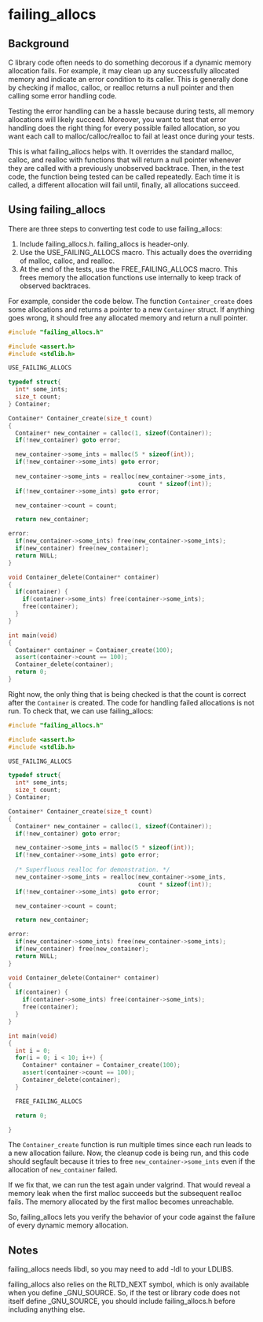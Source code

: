 failing_allocs
==============

Background
----------

C library code often needs to do something decorous if a dynamic memory
allocation fails. For example, it may clean up any successfully
allocated memory and indicate an error condition to its caller. This is
generally done by checking if malloc, calloc, or realloc returns a null
pointer and then calling some error handling code.

Testing the error handling can be a hassle because during tests, all
memory allocations will likely succeed. Moreover, you want to test that
error handling does the right thing for every possible failed
allocation, so you want each call to malloc/calloc/realloc to fail at
least once during your tests.

This is what failing\_allocs helps with. It overrides the standard
malloc, calloc, and realloc with functions that will return a null
pointer whenever they are called with a previously unobserved backtrace.
Then, in the test code, the function being tested can be called
repeatedly. Each time it is called, a different allocation will fail
until, finally, all allocations succeed.

Using failing_allocs
--------------------

There are three steps to converting test code to use failing\_allocs:

1. Include failing\_allocs.h. failing\_allocs is header-only.
2. Use the USE\_FAILING\_ALLOCS macro. This actually does the overriding
of malloc, calloc, and realloc.
3. At the end of the tests, use the FREE\_FAILING\_ALLOCS macro. This
frees memory the allocation functions use internally to keep track
of observed backtraces.

For example, consider the code below. The function `Container_create`
does some allocations and returns a pointer to a new `Container` struct.
If anything goes wrong, it should free any allocated memory and return
a null pointer.

```cpp
#include "failing_allocs.h"

#include <assert.h>
#include <stdlib.h>

USE_FAILING_ALLOCS

typedef struct{
  int* some_ints;
  size_t count;
} Container;

Container* Container_create(size_t count)
{
  Container* new_container = calloc(1, sizeof(Container));
  if(!new_container) goto error;

  new_container->some_ints = malloc(5 * sizeof(int));
  if(!new_container->some_ints) goto error;
    
  new_container->some_ints = realloc(new_container->some_ints,
                                     count * sizeof(int));
  if(!new_container->some_ints) goto error;

  new_container->count = count;

  return new_container;

error:
  if(new_container->some_ints) free(new_container->some_ints);
  if(new_container) free(new_container);
  return NULL;
}

void Container_delete(Container* container)
{
  if(container) {
    if(container->some_ints) free(container->some_ints);
    free(container);
  }
}

int main(void)
{
  Container* container = Container_create(100);
  assert(container->count == 100);
  Container_delete(container);
  return 0;
}
```

Right now, the only thing that is being checked is that the count is
correct after the `Container` is created. The code for handling failed
allocations is not run. To check that, we can use failing_allocs:

```cpp
#include "failing_allocs.h"

#include <assert.h>
#include <stdlib.h>

USE_FAILING_ALLOCS

typedef struct{
  int* some_ints;
  size_t count;
} Container;

Container* Container_create(size_t count)
{
  Container* new_container = calloc(1, sizeof(Container));
  if(!new_container) goto error;

  new_container->some_ints = malloc(5 * sizeof(int));
  if(!new_container->some_ints) goto error;
  
  /* Superfluous realloc for demonstration. */
  new_container->some_ints = realloc(new_container->some_ints,
                                     count * sizeof(int));
  if(!new_container->some_ints) goto error;

  new_container->count = count;

  return new_container;

error:
  if(new_container->some_ints) free(new_container->some_ints);
  if(new_container) free(new_container);
  return NULL;
}

void Container_delete(Container* container)
{
  if(container) {
    if(container->some_ints) free(container->some_ints);
    free(container);
  }
}

int main(void)
{
  int i = 0;
  for(i = 0; i < 10; i++) {
    Container* container = Container_create(100);
    assert(container->count == 100);
    Container_delete(container);
  }

  FREE_FAILING_ALLOCS

  return 0;

}
```

The `Container_create` function is run multiple times since each run
leads to a new allocation failure. Now, the cleanup code is being run,
and this code should segfault because it tries to free
`new_container->some_ints` even if the allocation of `new_container`
failed.

If we fix that, we can run the test again under valgrind. That would
reveal a memory leak when the first malloc succeeds but the subsequent
realloc fails. The memory allocated by the first malloc becomes
unreachable.

So, failing_allocs lets you verify the behavior of your code against
the failure of every dynamic memory allocation.

Notes
-----

failing\_allocs needs libdl, so you may need to add -ldl to your
LDLIBS.

failing\_allocs also relies on the RLTD\_NEXT symbol, which is only 
available when you define \_GNU\_SOURCE. So, if the test or library
code does not itself  define \_GNU\_SOURCE, you should include
failing\_allocs.h before including anything else.
